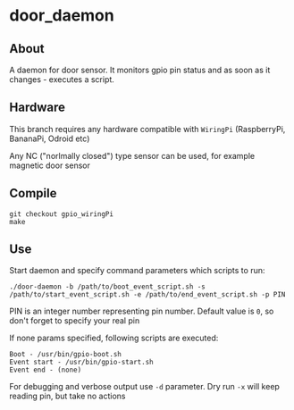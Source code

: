 door_daemon
===========

## About

A daemon for door sensor. It monitors gpio pin status and as soon as it changes - executes a script.

## Hardware

This branch requires any hardware compatible with `WiringPi` (RaspberryPi, BananaPi, Odroid etc)

Any NC ("norlmally closed") type sensor can be used, for example magnetic door sensor


## Compile

```
git checkout gpio_wiringPi
make
```

## Use

Start daemon and specify command parameters which scripts to run:
```
./door-daemon -b /path/to/boot_event_script.sh -s /path/to/start_event_script.sh -e /path/to/end_event_script.sh -p PIN
```
PIN is an integer number representing pin number. Default value is `0`, so don't forget to specify your real pin

If none params specified, following scripts are executed:
```
Boot - /usr/bin/gpio-boot.sh
Event start - /usr/bin/gpio-start.sh
Event end - (none)
```
For debugging and verbose output use `-d` parameter. Dry run `-x` will keep reading pin, but take no actions
